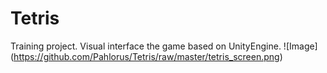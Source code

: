 # Tetris 
Training project. Visual interface the game based on UnityEngine.
![Image] (https://github.com/Pahlorus/Tetris/raw/master/tetris_screen.png)
